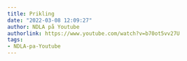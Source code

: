 ```yaml
---
title: Prikling
date: "2022-03-08 12:09:27"
author: NDLA på Youtube
authorlink: https://www.youtube.com/watch?v=b70ot5vv27U
tags:
- NDLA-pa-Youtube
---
```

